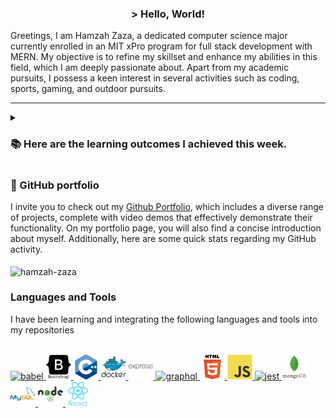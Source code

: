<h3 align="center"> > Hello, World! </h3>

Greetings, I am Hamzah Zaza, a dedicated computer science major currently enrolled in an MIT xPro program for full stack development with MERN.
My objective is to refine my skillset and enhance my abilities in this field, which I am deeply passionate about. Apart from my academic pursuits,
I possess a keen interest in several activities such as coding, sports, gaming, and outdoor pursuits.


---
<details>
<summary><h3> 📚 Here are the learning outcomes I achieved this week.</h3> </summary>
<br>
  
- Setting up an express server
- Creating databases
- Defining an npm package as well as a three-tiered application in addition to creation
- Identifying express routing methods
- Manipulating database records
- Researching testing strategies
- Interprit unit tests
- Identify testing strategies
- Writing unit tests with Jest

  </details>


<h3> 📄 GitHub portfolio </h3>
I invite you to check out my <a href="https://hamzah-zaza.github.io/">Github Portfolio</a>, which includes a diverse range of projects, complete with video demos that effectively demonstrate their functionality. On my portfolio page, you will also find a concise introduction about myself. Additionally, here are some quick stats regarding my GitHub activity.
<br>
<br>
<img align="center" src="https://github-readme-stats.vercel.app/api?username=hamzah-zaza&show_icons=true&locale=en" alt="hamzah-zaza" />


<p align="left">
</p>

<h3 align="left">Languages and Tools</h3>
I have been learning and integrating the following languages and tools into my repositories
<br>
<br>
<p align="left"> <a href="https://babeljs.io/" target="_blank" rel="noreferrer"> 
  <img src="https://www.vectorlogo.zone/logos/babeljs/babeljs-icon.svg" alt="babel" width="40" height="40"/>
  </a> <a href="https://getbootstrap.com" target="_blank" rel="noreferrer"> 
  <img src="https://raw.githubusercontent.com/devicons/devicon/master/icons/bootstrap/bootstrap-plain-wordmark.svg" alt="bootstrap" width="40" height="40"/> 
  </a> <a href="https://www.w3schools.com/cpp/" target="_blank" rel="noreferrer"> 
  <img src="https://raw.githubusercontent.com/devicons/devicon/master/icons/cplusplus/cplusplus-original.svg" alt="cplusplus" width="40" height="40"/>
  </a> <a href="https://www.docker.com/" target="_blank" rel="noreferrer"> 
  <img src="https://raw.githubusercontent.com/devicons/devicon/master/icons/docker/docker-original-wordmark.svg" alt="docker" width="40" height="40"/>
  </a> <a href="https://expressjs.com" target="_blank" rel="noreferrer">
  <img src="https://raw.githubusercontent.com/devicons/devicon/master/icons/express/express-original-wordmark.svg" alt="express" width="40" height="40"/>
  </a> <a href="https://graphql.org" target="_blank" rel="noreferrer"> 
  <img src="https://www.vectorlogo.zone/logos/graphql/graphql-icon.svg" alt="graphql" width="40" height="40"/> </a> 
  <a href="https://www.w3.org/html/" target="_blank" rel="noreferrer"> 
    <img src="https://raw.githubusercontent.com/devicons/devicon/master/icons/html5/html5-original-wordmark.svg" alt="html5" width="40" height="40"/>
  </a> <a href="https://developer.mozilla.org/en-US/docs/Web/JavaScript" target="_blank" rel="noreferrer">
  <img src="https://raw.githubusercontent.com/devicons/devicon/master/icons/javascript/javascript-original.svg" alt="javascript" width="40" height="40"/>
  </a> <a href="https://jestjs.io" target="_blank" rel="noreferrer">
  <img src="https://www.vectorlogo.zone/logos/jestjsio/jestjsio-icon.svg" alt="jest" width="40" height="40"/> </a>
  <a href="https://www.mongodb.com/" target="_blank" rel="noreferrer">
    <img src="https://raw.githubusercontent.com/devicons/devicon/master/icons/mongodb/mongodb-original-wordmark.svg" alt="mongodb" width="40" height="40"/> 
  </a> <a href="https://www.mysql.com/" target="_blank" rel="noreferrer"> 
  <img src="https://raw.githubusercontent.com/devicons/devicon/master/icons/mysql/mysql-original-wordmark.svg" alt="mysql" width="40" height="40"/>
  </a> <a href="https://nodejs.org" target="_blank" rel="noreferrer">
  <img src="https://raw.githubusercontent.com/devicons/devicon/master/icons/nodejs/nodejs-original-wordmark.svg" alt="nodejs" width="40" height="40"/>
  </a> <a href="https://reactjs.org/" target="_blank" rel="noreferrer">
  <img src="https://raw.githubusercontent.com/devicons/devicon/master/icons/react/react-original-wordmark.svg" alt="react" width="40" height="40"/> </a> </p>
